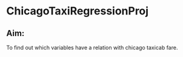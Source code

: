 # ChicagoTaxiRegressionProj

## Aim:
To find out which variables have a relation with chicago taxicab fare.

